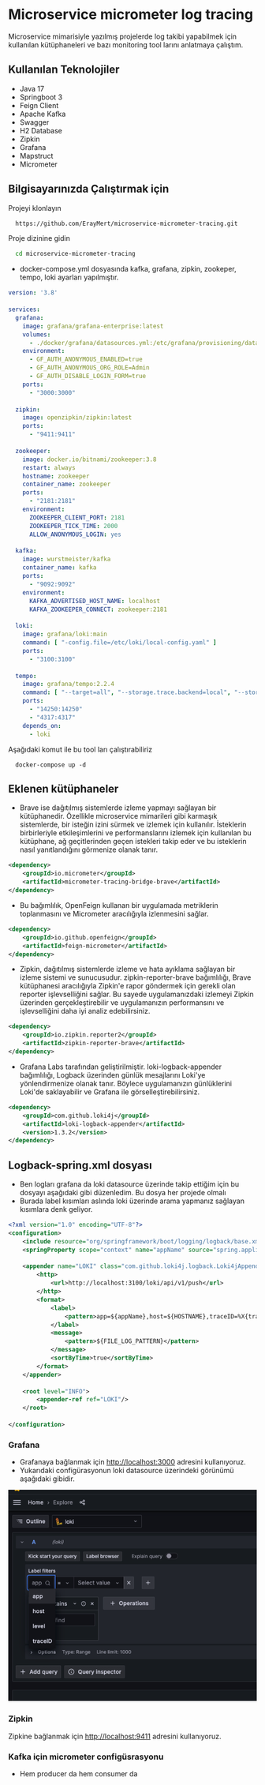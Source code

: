 
# Microservice micrometer log tracing

Microservice mimarisiyle yazılmış projelerde log takibi yapabilmek için kullanılan kütüphaneleri ve bazı monitoring tool larını anlatmaya çalıştım.


## Kullanılan Teknolojiler

* Java 17
* Springboot 3
* Feign Client
* Apache Kafka
* Swagger
* H2 Database
* Zipkin
* Grafana
* Mapstruct
* Micrometer


## Bilgisayarınızda Çalıştırmak için

Projeyi klonlayın

```bash
  https://github.com/ErayMert/microservice-micrometer-tracing.git
```

Proje dizinine gidin

```bash
  cd microservice-micrometer-tracing
```

* docker-compose.yml dosyasında kafka, grafana, zipkin, zookeper, tempo, loki ayarları yapılmıştır.

```yml
version: '3.8'

services:
  grafana:
    image: grafana/grafana-enterprise:latest
    volumes:
      - ./docker/grafana/datasources.yml:/etc/grafana/provisioning/datasources.yaml
    environment:
      - GF_AUTH_ANONYMOUS_ENABLED=true
      - GF_AUTH_ANONYMOUS_ORG_ROLE=Admin
      - GF_AUTH_DISABLE_LOGIN_FORM=true
    ports:
      - "3000:3000"

  zipkin:
    image: openzipkin/zipkin:latest
    ports:
      - "9411:9411"

  zookeeper:
    image: docker.io/bitnami/zookeeper:3.8
    restart: always
    hostname: zookeeper
    container_name: zookeeper
    ports:
      - "2181:2181"
    environment:
      ZOOKEEPER_CLIENT_PORT: 2181
      ZOOKEEPER_TICK_TIME: 2000
      ALLOW_ANONYMOUS_LOGIN: yes

  kafka:
    image: wurstmeister/kafka
    container_name: kafka
    ports:
      - "9092:9092"
    environment:
      KAFKA_ADVERTISED_HOST_NAME: localhost
      KAFKA_ZOOKEEPER_CONNECT: zookeeper:2181

  loki:
    image: grafana/loki:main
    command: [ "-config.file=/etc/loki/local-config.yaml" ]
    ports:
      - "3100:3100"

  tempo:
    image: grafana/tempo:2.2.4
    command: [ "--target=all", "--storage.trace.backend=local", "--storage.trace.local.path=/var/tempo", "--auth.enabled=false" ]
    ports:
      - "14250:14250"
      - "4317:4317"
    depends_on:
      - loki
```

Aşağıdaki komut ile bu tool ları çalıştırabiliriz

```docker
  docker-compose up -d
```

## Eklenen kütüphaneler

* Brave ise dağıtılmış sistemlerde izleme yapmayı sağlayan bir kütüphanedir. Özellikle microservice mimarileri gibi karmaşık sistemlerde, bir isteğin izini sürmek ve izlemek için kullanılır. İsteklerin birbirleriyle etkileşimlerini ve performanslarını izlemek için kullanılan bu kütüphane, ağ geçitlerinden geçen istekleri takip eder ve bu isteklerin nasıl yanıtlandığını görmenize olanak tanır.

```xml
<dependency>
    <groupId>io.micrometer</groupId>
    <artifactId>micrometer-tracing-bridge-brave</artifactId>
</dependency>
```

* Bu bağımlılık, OpenFeign kullanan bir uygulamada metriklerin toplanmasını ve Micrometer aracılığıyla izlenmesini sağlar.

```xml
<dependency>
    <groupId>io.github.openfeign</groupId>
    <artifactId>feign-micrometer</artifactId>
</dependency>
```

* Zipkin, dağıtılmış sistemlerde izleme ve hata ayıklama sağlayan bir izleme sistemi ve sunucusudur. zipkin-reporter-brave bağımlılığı, Brave kütüphanesi aracılığıyla Zipkin'e rapor göndermek için gerekli olan reporter işlevselliğini sağlar. Bu sayede uygulamanızdaki izlemeyi Zipkin üzerinden gerçekleştirebilir ve uygulamanızın performansını ve işlevselliğini daha iyi analiz edebilirsiniz.

```xml
<dependency>
    <groupId>io.zipkin.reporter2</groupId>
    <artifactId>zipkin-reporter-brave</artifactId>
</dependency>
```
* Grafana Labs tarafından geliştirilmiştir. loki-logback-appender bağımlılığı, Logback üzerinden günlük mesajlarını Loki'ye yönlendirmenize olanak tanır. Böylece uygulamanızın günlüklerini Loki'de saklayabilir ve Grafana ile görselleştirebilirsiniz.

```xml
<dependency>
    <groupId>com.github.loki4j</groupId>
    <artifactId>loki-logback-appender</artifactId>
    <version>1.3.2</version>
</dependency>
```

## Logback-spring.xml dosyası

* Ben logları grafana da loki datasource üzerinde takip ettiğim için bu dosyayı aşağıdaki gibi düzenledim.
Bu dosya her projede olmalı
* Burada label kısımları aslında loki üzerinde arama yapmanız sağlayan kısımlara denk geliyor.

```xml
<?xml version="1.0" encoding="UTF-8"?>
<configuration>
    <include resource="org/springframework/boot/logging/logback/base.xml"/>
    <springProperty scope="context" name="appName" source="spring.application.name"/>

    <appender name="LOKI" class="com.github.loki4j.logback.Loki4jAppender">
        <http>
            <url>http://localhost:3100/loki/api/v1/push</url>
        </http>
        <format>
            <label>
                <pattern>app=${appName},host=${HOSTNAME},traceID=%X{traceId:-NONE},level=%level</pattern>
            </label>
            <message>
                <pattern>${FILE_LOG_PATTERN}</pattern>
            </message>
            <sortByTime>true</sortByTime>
        </format>
    </appender>

    <root level="INFO">
        <appender-ref ref="LOKI"/>
    </root>

</configuration>
```
### Grafana

* Grafanaya bağlanmak için <http://localhost:3000> adresini kullanıyoruz.
* Yukarıdaki configürasyonun loki datasource üzerindeki görünümü aşağıdaki gibidir.

![loki label](Images/loki_label.png)

### Zipkin
Zipkine bağlanmak için <http://localhost:9411> adresini kullanıyoruz.


### Kafka için micrometer configüsrasyonu

* Hem producer da hem consumer da 







  